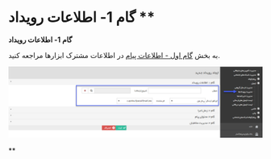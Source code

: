 # گام 1- اطلاعات رویداد      ** 

**گام 1- اطلاعات رویداد**

به بخش [گام اول - اطلاعات پیام](../../ToolsSharedInformation/Step1messageinfo.md) در اطلاعات مشترک ابزارها مراجعه کنید.

![](advertising-sendingeventmail-firststep.png)

**